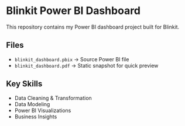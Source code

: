 # Blinkit Power BI Dashboard  

This repository contains my Power BI dashboard project built for Blinkit.  

## Files  
- `blinkit_dashboard.pbix` → Source Power BI file  
- `blinkit_dashboard.pdf` → Static snapshot for quick preview  

## Key Skills  
- Data Cleaning & Transformation  
- Data Modeling  
- Power BI Visualizations  
- Business Insights
